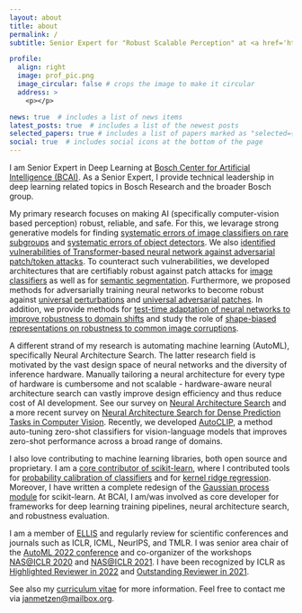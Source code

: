 ```yaml
---
layout: about
title: about
permalink: /
subtitle: Senior Expert for "Robust Scalable Perception" at <a href='https://www.bosch-ai.com/'>Bosch Center for Artificial Intelligence</a>.

profile:
  align: right
  image: prof_pic.png
  image_circular: false # crops the image to make it circular
  address: >
    <p></p>

news: true  # includes a list of news items
latest_posts: true  # includes a list of the newest posts
selected_papers: true # includes a list of papers marked as "selected={true}"
social: true  # includes social icons at the bottom of the page
---
```


I am Senior Expert in Deep Learning at [Bosch Center for Artificial Intelligence (BCAI)](https://www.bosch-ai.com/). As a Senior Expert, I provide technical leadership in deep learning related topics in Bosch Research and the broader Bosch group. 

My primary research focuses on making AI (specifically computer-vision based perception) robust, reliable, and safe.  For this, we levarage strong generative models for finding [systematic errors of image classifiers on rare subgroups](https://arxiv.org/abs/2303.05072) and [systematic errors of object detectors](https://arxiv.org/abs/2309.13489).  We also [identified vulnerabilities of Transformer-based neural network against adversarial patch/token attacks](https://openaccess.thecvf.com/content/CVPR2022/papers/Lovisotto_Give_Me_Your_Attention_Dot-Product_Attention_Considered_Harmful_for_Adversarial_CVPR_2022_paper.pdf). To counteract such vulnerabilities, we developed architectures that are certifiably robust against patch attacks for [image classifiers](https://openreview.net/forum?id=hr-3PMvDpil) as well as for [semantic segmentation](https://openreview.net/forum?id=b0JxQC7JLWh). Furthermore, we proposed methods for adversarially training neural networks to become robust against [universal perturbations](https://openaccess.thecvf.com/content_ICCV_2019/papers/Mummadi_Defending_Against_Universal_Perturbations_With_Shared_Adversarial_Training_ICCV_2019_paper.pdf) and [universal adversarial patches](https://arxiv.org/abs/2101.11453). In addition, we provide methods for [test-time adaptation of neural networks to improve robustness to domain shifts](https://arxiv.org/abs/2106.14999) and study the role of [shape-biased representations on robustness to common image corruptions](https://openreview.net/forum?id=yUxUNaj2Sl).

A different strand of my research is automating machine learning (AutoML), specifically Neural Architecture Search. The latter research field is motivated by the vast design space of neural networks and the diversity of inference hardware. Manually tailoring a neural architecture for every type of hardware is cumbersome and not scalable - hardware-aware neural architecture search can vastly improve design efficiency and thus reduce cost of AI development. See our survey on [Neural Architecture Search](https://jmlr.org/papers/v20/18-598.html) and a more recent survey on [Neural Architecture Search for Dense Prediction Tasks in Computer Vision](https://arxiv.org/abs/2202.07242). Recently, we developed [AutoCLIP](https://arxiv.org/abs/2309.16414), a method auto-tuning zero-shot classifiers for vision-language models that improves zero-shot performance across a broad range of domains.

I also love contributing to machine learning libraries, both open source and proprietary. I am a [core contributor of scikit-learn](https://scikit-learn.org/stable/about.html#authors), where I contributed tools for [probability calibration of classifiers](https://scikit-learn.org/stable/modules/calibration.html) and for [kernel ridge regression](https://scikit-learn.org/stable/modules/kernel_ridge.html). Moreover, I have written a complete redesign of the [Gaussian process module](https://github.com/scikit-learn/scikit-learn/pull/4270) for scikit-learn. At BCAI, I am/was involved as core developer for frameworks for deep learning training pipelines, neural architecture search, and robustness evaluation.

I am a member of [ELLIS](https://ellis.eu/members) and regularly review for scientific conferences and journals such as ICLR, ICML, NeurIPS, and TMLR. I was senior area chair of the [AutoML 2022 conference](https://2022.automl.cc/) and co-organizer of the workshops [NAS@ICLR 2020](https://sites.google.com/view/nas2020) and [NAS@ICLR 2021](https://sites.google.com/view/nas2021). I have been recognized by ICLR as [Highlighted Reviewer in 2022](https://iclr.cc/Conferences/2022/Reviewers) and [Outstanding Reviewer in 2021](https://iclr.cc/Conferences/2021/Reviewers).

See also my [curriculum vitae](https://registry.jsonresume.org/jmetzen) for more information. Feel free to contact me via <a href="&#109;&#97;&#105;&#108;&#116;&#111;&#58;&#106;&#97;&#110;&#109;&#101;&#116;&#122;&#101;&#110;&#64;&#109;&#97;&#105;&#108;&#98;&#111;&#120;&#46;&#111;&#114;&#103;">&#106;&#97;&#110;&#109;&#101;&#116;&#122;&#101;&#110;&#64;&#109;&#97;&#105;&#108;&#98;&#111;&#120;&#46;&#111;&#114;&#103;</a>.
